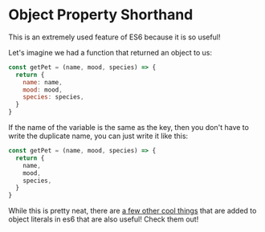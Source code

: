 # Object Property Shorthand
This is an extremely used feature of ES6 because it is so useful!

Let's imagine we had a function that returned an object to us:

```js
const getPet = (name, mood, species) => {
  return {
    name: name,
    mood: mood,
    species: species,
  }
}
```

If the name of the variable is the same as the key, then you don't have to write
the duplicate name, you can just write it like this:

```js
const getPet = (name, mood, species) => {
  return {
    name,
    mood,
    species,
  }
}
```

While this is pretty neat, there are [a few other cool
things](https://developer.mozilla.org/en-US/docs/Web/JavaScript/Reference/Operators/Object_initializer)
that are added to object literals in es6 that are also useful! Check them out!

